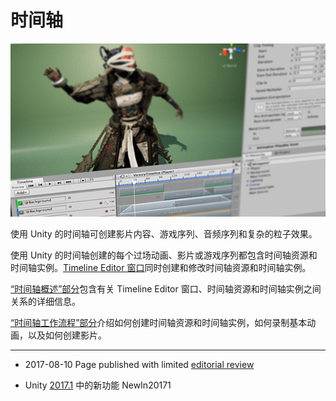 # 时间轴

![Unity 的时间轴](../uploads/Main/timeline_splash.jpg)

使用 Unity 的时间轴可创建影片内容、游戏序列、音频序列和复杂的粒子效果。

使用 Unity 的时间轴创建的每个过场动画、影片或游戏序列都包含时间轴资源和时间轴实例。[Timeline Editor 窗口](TimelineEditorWindow.html)同时创建和修改时间轴资源和时间轴实例。

[“时间轴概述”部分](TimelineOverview.html)包含有关 Timeline Editor 窗口、时间轴资源和时间轴实例之间关系的详细信息。

[“时间轴工作流程”部分](TimelineWorkflows.html)介绍如何创建时间轴资源和时间轴实例，如何录制基本动画，以及如何创建影片。

---
* <span class="page-edit">2017-08-10  Page published with limited [editorial review](DocumentationEditorialReview.html)
</span>

* <span class="page-history">Unity [2017.1](https://docs.unity3d.com/2017.1/Documentation/Manual/30_search.html?q=newin20171) 中的新功能 <span class="search-words">NewIn20171</span></span>
